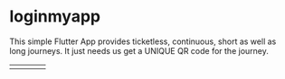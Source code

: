 # loginmyapp
This simple Flutter App provides ticketless, continuous, short as well as long journeys.
It just needs us get a UNIQUE QR code for the journey.
<table>
<tr>
<td src="1stpage.jpg>Login</td>
<td src="2ndpage.jpg"></td>
<td src="3rdpage.jpg"></td>
<td src="4thpage.jpg"></td>
<td src="5thpage.jpg"></td>
</tr>
</table>
